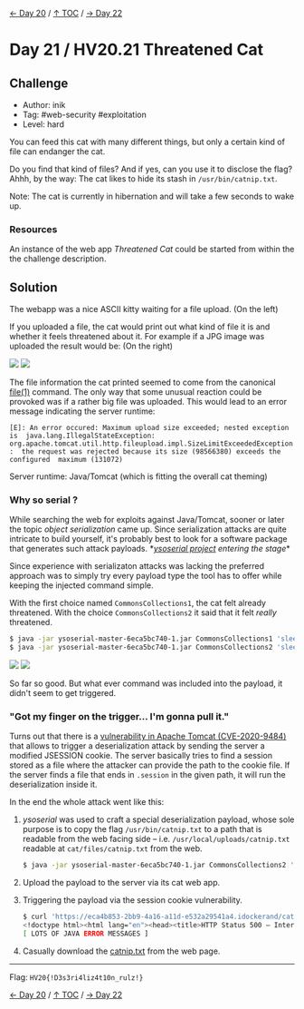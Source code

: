 [← Day 20](../day20/) / [↑ TOC](../README.md) / [→ Day 22](../day22/)


# Day 21 / HV20.21 Threatened Cat



## Challenge

<!-- ...10....:...20....:...30....:...40....:...50....:...60....:...70....:. -->
* Author: inik
* Tag:    #web-security #exploitation
* Level:  hard

You can feed this cat with many different things, but only a certain kind of
file can endanger the cat.

Do you find that kind of files? And if yes, can you use it to disclose the flag?
Ahhh, by the way: The cat likes to hide its stash in `/usr/bin/catnip.txt`.

Note: The cat is currently in hibernation and will take a few seconds to wake
up.


### Resources

An instance of the web app _Threatened Cat_ could be started from within the
the challenge description.



## Solution

The webapp was a nice ASCII kitty waiting for a file upload. (On the left)

If you uploaded a file, the cat would print out what kind of file it is and
whether it feels threatened about it. For example if a JPG image was uploaded
the result would be: (On the right)

![](threatcat_webapp.png) ![](threatcat_jpg.png)

The file information the cat printed seemed to come from the canonical 
[file(1)]() command. The only way that some unusual reaction could be provoked
was if a rather big file was uploaded. This would lead to an error message
indicating the server runtime:

[file(1)]: https://en.wikipedia.org/wiki/File_(command)

`[E]: An error occured: Maximum upload size exceeded; nested exception is 
java.lang.IllegalStateException: 
org.apache.tomcat.util.http.fileupload.impl.SizeLimitExceededException: 
the request was rejected because its size (98566380) exceeds the configured 
maximum (131072)`

Server runtime: Java/Tomcat (which is fitting the overall cat theming)


### Why so serial ?

While searching the web for exploits against Java/Tomcat, sooner or later the
topic _object serialization_ came up. Since serialization attacks are quite
intricate to build yourself, it's probably best to look for a software package
that generates such attack payloads. \*_[ysoserial project]() entering the
stage_\*

[ysoserial project]: https://github.com/frohoff/ysoserial

Since experience with serializaton attacks was lacking the preferred approach
was to simply try every payload type the tool has to offer while keeping the 
injected command simple.

With the first choice named `CommonsCollections1`, the cat felt already
threatened. With the choice `CommonsCollections2` it said that it felt _really_
threatened.

```sh
$ java -jar ysoserial-master-6eca5bc740-1.jar CommonsCollections1 'sleep 5' > attack1
$ java -jar ysoserial-master-6eca5bc740-1.jar CommonsCollections2 'sleep 5' > attack2
```

![](threatcat_threatened.png) ![](threatcat_really_threatened.png)

So far so good. But what ever command was included into the payload, it didn't
seem to get triggered.


### "Got my finger on the trigger... I'm gonna pull it."

Turns out that there is a [vulnerability in Apache Tomcat (CVE-2020-9484)] that
allows to trigger a deserialization attack by sending the server a modified
JSESSION cookie. The server basically tries to find a session stored as a file
where the attacker can provide the path to the cookie file. If the server finds
a file that ends in `.session` in the given path, it will run the 
deserialization inside it.

[vulnerability in Apache Tomcat (CVE-2020-9484)]: https://www.redtimmy.com/apache-tomcat-rce-by-deserialization-cve-2020-9484-write-up-and-exploit/

In the end the whole attack went like this:

1. _ysoserial_ was used to craft a special deserialization payload, whose sole
   purpose is to copy the flag `/usr/bin/catnip.txt` to a path that is readable
   from the web facing side – i.e. `/usr/local/uploads/catnip.txt` readable at
   `cat/files/catnip.txt` from the web.

   ```sh
   $ java -jar ysoserial-master-6eca5bc740-1.jar CommonsCollections2 'cp /usr/bin/catnip.txt /usr/local/uploads/catnip.txt' > cattack.session
   ```

2. Upload the payload to the server via its cat web app.

3. Triggering the payload via the session cookie vulnerability.

   ```sh
   $ curl 'https://eca4b853-2bb9-4a16-a11d-e532a29541a4.idockerand/cat/' -H 'Cookie: JSESSIONID=../../../../../usr/local/uploads/cattack'
   <!doctype html><html lang="en"><head><title>HTTP Status 500 – Internal Server Error</title>
   [ LOTS OF JAVA ERROR MESSAGES ]
   ```

4. Casually download the [catnip.txt](catnip.txt) from the web page.


<!-- ...10....:...20....:...30....:...40....:...50....:...60....:...70....:. -->
--------------------------------------------------------------------------------

Flag: `HV20{!D3s3ri4liz4t10n_rulz!}`

[← Day 20](../day20/) / [↑ TOC](../README.md) / [→ Day 22](../day22/)
